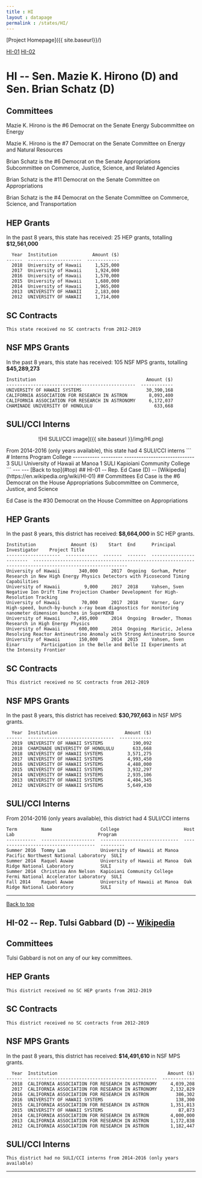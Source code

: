 ```yaml
---
title : HI
layout : datapage
permalink : /states/HI/
---
```

<a name="top"></a>
[Project Homepage]({{ site.baseurl}}/)


[HI-01](#HI-01)  [HI-02](#HI-02)  

# HI -- Sen. Mazie K. Hirono (D) and  Sen. Brian Schatz (D)
## Committees
Mazie K. Hirono is the #6 Democrat on the Senate Energy Subcommittee on Energy 

Mazie K. Hirono is the #7 Democrat on the Senate Committee on Energy and Natural Resources 

Brian Schatz is the #6 Democrat on the Senate Appropriations Subcommittee on Commerce, Justice, Science, and Related Agencies 

Brian Schatz is the #11 Democrat on the Senate Committee on Appropriations 

Brian Schatz is the #4 Democrat on the Senate Committee on Commerce, Science, and Transportation 

## HEP Grants
In the past 8 years, this state has received:
25 HEP grants, totalling <b> $12,561,000</b>
```
  Year  Institution             Amount ($)
------  --------------------  ------------
  2018  University of Hawaii     1,525,000
  2017  University of Hawaii     1,924,000
  2016  University of Hawaii     1,570,000
  2015  University of Hawaii     1,680,000
  2014  University of Hawaii     1,965,000
  2013  UNIVERSITY OF HAWAII     2,183,000
  2012  UNIVERSITY OF HAWAII     1,714,000
```
## SC Contracts
```
This state received no SC contracts from 2012-2019
```
## NSF MPS Grants
In the past 8 years, this state has received:
105 NSF MPS grants, totalling <b> $45,289,273</b>
```
Institution                                         Amount ($)
------------------------------------------------  ------------
UNIVERSITY OF HAWAII SYSTEMS                        30,390,168
CALIFORNIA ASSOCIATION FOR RESEARCH IN ASTRON        8,093,400
CALIFORNIA ASSOCIATION FOR RESEARCH IN ASTRONOMY     6,172,037
CHAMINADE UNIVERSITY OF HONOLULU                       633,668
```
## SULI/CCI Interns
<p align="center">
![HI SULI/CCI image]({{ site.baseurl }}/img/HI.png)
</p>
From 2014-2016 (only years available), this state had 4 SULI/CCI interns
```
  # Interns  Program    College
-----------  ---------  -----------------------------
          3  SULI       University of Hawaii at Manoa
          1  SULI       Kapioiani Community College
```
---
---
<a name="HI-01"></a>
[Back to top](#top)
## HI-01 -- Rep. Ed Case (D) -- [Wikipedia](https://en.wikipedia.org/wiki/HI-01)
## Committees
Ed Case is the #6 Democrat on the House Appropriations Subcommittee on Commerce, Justice, and Science 

Ed Case is the #30 Democrat on the House Committee on Appropriations 

## HEP Grants
In the past 8 years, this district has received:<b> $8,664,000 </b>in SC HEP grants.
```
Institution             Amount ($)    Start  End      Principal Investigator    Project Title
--------------------  ------------  -------  -------  ------------------------  ---------------------------------------------------------------------------------------------------------
University of Hawaii       340,000     2017  Ongoing  Gorham, Peter             Research in New High Energy Physics Detectors with Picosecond Timing Capabilities
University of Hawaii         9,000     2017  2018     Vahsen, Sven              Negative Ion Drift Time Projection Chamber Development for High-Resolution Tracking
University of Hawaii        70,000     2017  2018     Varner, Gary              High-speed, bunch-by-bunch x-ray beam diagnostics for monitoring nanometer dimension bunches in SuperKEKB
University of Hawaii     7,495,000     2014  Ongoing  Browder, Thomas           Research in High Energy Physics
University of Hawaii       600,000     2014  Ongoing  Maricic, Jelena           Resolving Reactor Antineutrino Anomaly with Strong Antineutrino Source
University of Hawaii       150,000     2014  2015     Vahsen, Sven Einar        Participation in the Belle and Belle II Experiments at the Intensity Frontier
```
## SC Contracts
```
This district received no SC contracts from 2012-2019
```
## NSF MPS Grants
In the past 8 years, this district has received:<b> $30,797,663 </b>in NSF MPS grants.
```
  Year  Institution                         Amount ($)
------  --------------------------------  ------------
  2019  UNIVERSITY OF HAWAII SYSTEMS           190,092
  2018  CHAMINADE UNIVERSITY OF HONOLULU       633,668
  2018  UNIVERSITY OF HAWAII SYSTEMS         3,571,275
  2017  UNIVERSITY OF HAWAII SYSTEMS         4,993,450
  2016  UNIVERSITY OF HAWAII SYSTEMS         4,488,000
  2015  UNIVERSITY OF HAWAII SYSTEMS         3,932,297
  2014  UNIVERSITY OF HAWAII SYSTEMS         2,935,106
  2013  UNIVERSITY OF HAWAII SYSTEMS         4,404,345
  2012  UNIVERSITY OF HAWAII SYSTEMS         5,649,430
```
## SULI/CCI Interns
From 2014-2016 (only years available), this district had 4 SULI/CCI interns
```
Term         Name                  College                        Host Lab                               Program
-----------  --------------------  -----------------------------  -------------------------------------  ---------
Summer 2016  Tommy Lam             University of Hawaii at Manoa  Pacific Northwest National Laboratory  SULI
Summer 2014  Raquel Auwae          University of Hawaii at Manoa  Oak Ridge National Laboratory          SULI
Summer 2014  Christina Ann Nelson  Kapioiani Community College    Fermi National Accelerator Laboratory  SULI
Fall 2014    Raquel Auwae          University of Hawaii at Manoa  Oak Ridge National Laboratory          SULI
```
---
<a name="HI-02"></a>
[Back to top](#top)
## HI-02 -- Rep. Tulsi Gabbard (D) -- [Wikipedia](https://en.wikipedia.org/wiki/HI-02)
## Committees
Tulsi Gabbard is not on any of our key committees. 

## HEP Grants
```
This district received no SC HEP grants from 2012-2019
```
## SC Contracts
```
This district received no SC contracts from 2012-2019
```
## NSF MPS Grants
In the past 8 years, this district has received:<b> $14,491,610 </b>in NSF MPS grants.
```
  Year  Institution                                         Amount ($)
------  ------------------------------------------------  ------------
  2018  CALIFORNIA ASSOCIATION FOR RESEARCH IN ASTRONOMY     4,039,208
  2017  CALIFORNIA ASSOCIATION FOR RESEARCH IN ASTRONOMY     2,132,829
  2016  CALIFORNIA ASSOCIATION FOR RESEARCH IN ASTRON          386,302
  2016  UNIVERSITY OF HAWAII SYSTEMS                           138,300
  2015  CALIFORNIA ASSOCIATION FOR RESEARCH IN ASTRON        1,351,813
  2015  UNIVERSITY OF HAWAII SYSTEMS                            87,873
  2014  CALIFORNIA ASSOCIATION FOR RESEARCH IN ASTRON        4,000,000
  2013  CALIFORNIA ASSOCIATION FOR RESEARCH IN ASTRON        1,172,838
  2012  CALIFORNIA ASSOCIATION FOR RESEARCH IN ASTRON        1,182,447
```
## SULI/CCI Interns
```
This district had no SULI/CCI interns from 2014-2016 (only years available)
```
---
